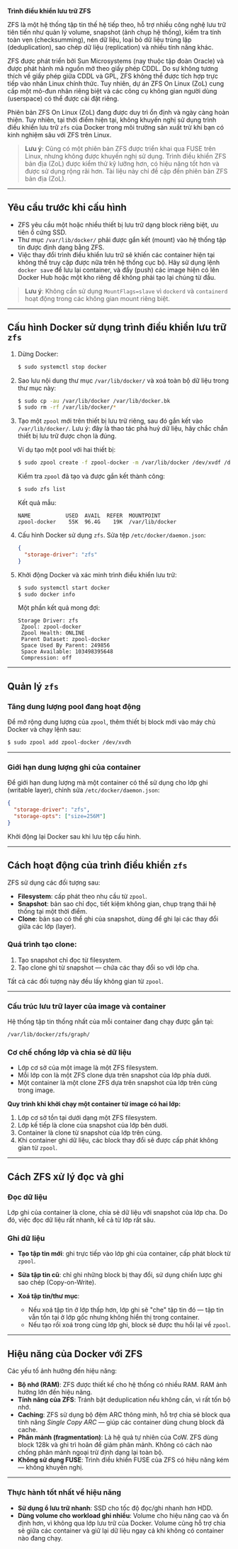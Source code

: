 **Trình điều khiển lưu trữ ZFS**

ZFS là một hệ thống tập tin thế hệ tiếp theo, hỗ trợ nhiều công nghệ lưu trữ tiên tiến như quản lý volume, snapshot (ảnh chụp hệ thống), kiểm tra tính toàn vẹn (checksumming), nén dữ liệu, loại bỏ dữ liệu trùng lặp (deduplication), sao chép dữ liệu (replication) và nhiều tính năng khác.

ZFS được phát triển bởi Sun Microsystems (nay thuộc tập đoàn Oracle) và được phát hành mã nguồn mở theo giấy phép CDDL. Do sự không tương thích về giấy phép giữa CDDL và GPL, ZFS không thể được tích hợp trực tiếp vào nhân Linux chính thức. Tuy nhiên, dự án ZFS On Linux (ZoL) cung cấp một mô-đun nhân riêng biệt và các công cụ không gian người dùng (userspace) có thể được cài đặt riêng.

Phiên bản ZFS On Linux (ZoL) đang được duy trì ổn định và ngày càng hoàn thiện. Tuy nhiên, tại thời điểm hiện tại, không khuyến nghị sử dụng trình điều khiển lưu trữ `zfs` của Docker trong môi trường sản xuất trừ khi bạn có kinh nghiệm sâu với ZFS trên Linux.

> **Lưu ý**:
> Cũng có một phiên bản ZFS được triển khai qua FUSE trên Linux, nhưng không được khuyến nghị sử dụng. Trình điều khiển ZFS bản địa (ZoL) được kiểm thử kỹ lưỡng hơn, có hiệu năng tốt hơn và được sử dụng rộng rãi hơn. Tài liệu này chỉ đề cập đến phiên bản ZFS bản địa (ZoL).

---

## **Yêu cầu trước khi cấu hình**

* ZFS yêu cầu một hoặc nhiều thiết bị lưu trữ dạng block riêng biệt, ưu tiên ổ cứng SSD.
* Thư mục `/var/lib/docker/` phải được gắn kết (mount) vào hệ thống tập tin được định dạng bằng ZFS.
* Việc thay đổi trình điều khiển lưu trữ sẽ khiến các container hiện tại không thể truy cập được nữa trên hệ thống cục bộ. Hãy sử dụng lệnh `docker save` để lưu lại container, và đẩy (push) các image hiện có lên Docker Hub hoặc một kho riêng để không phải tạo lại chúng từ đầu.

> **Lưu ý**:
> Không cần sử dụng `MountFlags=slave` vì `dockerd` và `containerd` hoạt động trong các không gian mount riêng biệt.

---

## **Cấu hình Docker sử dụng trình điều khiển lưu trữ `zfs`**

1. Dừng Docker:

   ```bash
   $ sudo systemctl stop docker
   ```

2. Sao lưu nội dung thư mục `/var/lib/docker/` và xoá toàn bộ dữ liệu trong thư mục này:

   ```bash
   $ sudo cp -au /var/lib/docker /var/lib/docker.bk
   $ sudo rm -rf /var/lib/docker/*
   ```

3. Tạo một `zpool` mới trên thiết bị lưu trữ riêng, sau đó gắn kết vào `/var/lib/docker/`. Lưu ý: đây là thao tác phá huỷ dữ liệu, hãy chắc chắn thiết bị lưu trữ được chọn là đúng.

   Ví dụ tạo một pool với hai thiết bị:

   ```bash
   $ sudo zpool create -f zpool-docker -m /var/lib/docker /dev/xvdf /dev/xvdg
   ```

   Kiểm tra `zpool` đã tạo và được gắn kết thành công:

   ```bash
   $ sudo zfs list
   ```

   Kết quả mẫu:

   ```
   NAME           USED  AVAIL  REFER  MOUNTPOINT
   zpool-docker    55K  96.4G    19K  /var/lib/docker
   ```

4. Cấu hình Docker sử dụng `zfs`. Sửa tệp `/etc/docker/daemon.json`:

   ```json
   {
     "storage-driver": "zfs"
   }
   ```

5. Khởi động Docker và xác minh trình điều khiển lưu trữ:

   ```bash
   $ sudo systemctl start docker
   $ sudo docker info
   ```

   Một phần kết quả mong đợi:

   ```
   Storage Driver: zfs
    Zpool: zpool-docker
    Zpool Health: ONLINE
    Parent Dataset: zpool-docker
    Space Used By Parent: 249856
    Space Available: 103498395648
    Compression: off
   ```

---

## **Quản lý `zfs`**

### **Tăng dung lượng pool đang hoạt động**

Để mở rộng dung lượng của `zpool`, thêm thiết bị block mới vào máy chủ Docker và chạy lệnh sau:

```bash
$ sudo zpool add zpool-docker /dev/xvdh
```

---

### **Giới hạn dung lượng ghi của container**

Để giới hạn dung lượng mà một container có thể sử dụng cho lớp ghi (writable layer), chỉnh sửa `/etc/docker/daemon.json`:

```json
{
  "storage-driver": "zfs",
  "storage-opts": ["size=256M"]
}
```

Khởi động lại Docker sau khi lưu tệp cấu hình.

---

## **Cách hoạt động của trình điều khiển `zfs`**

ZFS sử dụng các đối tượng sau:

* **Filesystem**: cấp phát theo nhu cầu từ `zpool`.
* **Snapshot**: bản sao chỉ đọc, tiết kiệm không gian, chụp trạng thái hệ thống tại một thời điểm.
* **Clone**: bản sao có thể ghi của snapshot, dùng để ghi lại các thay đổi giữa các lớp (layer).

### **Quá trình tạo clone:**

1. Tạo snapshot chỉ đọc từ filesystem.
2. Tạo clone ghi từ snapshot — chứa các thay đổi so với lớp cha.

Tất cả các đối tượng này đều lấy không gian từ `zpool`.

---

### **Cấu trúc lưu trữ layer của image và container**

Hệ thống tập tin thống nhất của mỗi container đang chạy được gắn tại:

```
/var/lib/docker/zfs/graph/
```

### **Cơ chế chồng lớp và chia sẻ dữ liệu**

* Lớp cơ sở của một image là một ZFS filesystem.
* Mỗi lớp con là một ZFS clone dựa trên snapshot của lớp phía dưới.
* Một container là một clone ZFS dựa trên snapshot của lớp trên cùng trong image.

**Quy trình khi khởi chạy một container từ image có hai lớp:**

1. Lớp cơ sở tồn tại dưới dạng một ZFS filesystem.
2. Lớp kế tiếp là clone của snapshot của lớp bên dưới.
3. Container là clone từ snapshot của lớp trên cùng.
4. Khi container ghi dữ liệu, các block thay đổi sẽ được cấp phát không gian từ `zpool`.

---

## **Cách ZFS xử lý đọc và ghi**

### **Đọc dữ liệu**

Lớp ghi của container là clone, chia sẻ dữ liệu với snapshot của lớp cha. Do đó, việc đọc dữ liệu rất nhanh, kể cả từ lớp rất sâu.

### **Ghi dữ liệu**

* **Tạo tập tin mới**: ghi trực tiếp vào lớp ghi của container, cấp phát block từ `zpool`.
* **Sửa tập tin cũ**: chỉ ghi những block bị thay đổi, sử dụng chiến lược ghi sao chép (Copy-on-Write).
* **Xoá tập tin/thư mục**:

  * Nếu xoá tập tin ở lớp thấp hơn, lớp ghi sẽ "che" tập tin đó — tập tin vẫn tồn tại ở lớp gốc nhưng không hiển thị trong container.
  * Nếu tạo rồi xoá trong cùng lớp ghi, block sẽ được thu hồi lại về `zpool`.

---

## **Hiệu năng của Docker với ZFS**

Các yếu tố ảnh hưởng đến hiệu năng:

* **Bộ nhớ (RAM)**: ZFS được thiết kế cho hệ thống có nhiều RAM. RAM ảnh hưởng lớn đến hiệu năng.
* **Tính năng của ZFS**: Tránh bật deduplication nếu không cần, vì rất tốn bộ nhớ.
* **Caching**: ZFS sử dụng bộ đệm ARC thông minh, hỗ trợ chia sẻ block qua tính năng *Single Copy ARC* — giúp các container dùng chung block đã cache.
* **Phân mảnh (fragmentation)**: Là hệ quả tự nhiên của CoW. ZFS dùng block 128k và ghi trì hoãn để giảm phân mảnh. Không có cách nào chống phân mảnh ngoại trừ định dạng lại toàn bộ.
* **Không sử dụng FUSE**: Trình điều khiển FUSE của ZFS có hiệu năng kém — không khuyến nghị.

---

### **Thực hành tốt nhất về hiệu năng**

* **Sử dụng ổ lưu trữ nhanh**: SSD cho tốc độ đọc/ghi nhanh hơn HDD.
* **Dùng volume cho workload ghi nhiều**: Volume cho hiệu năng cao và ổn định hơn, vì không qua lớp lưu trữ của Docker. Volume cũng hỗ trợ chia sẻ giữa các container và giữ lại dữ liệu ngay cả khi không có container nào đang chạy.
